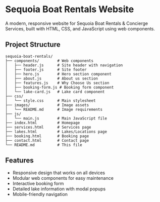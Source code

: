 # Sequoia Boat Rentals Website

A modern, responsive website for Sequoia Boat Rentals & Concierge Services, built with HTML, CSS, and JavaScript using web components.

## Project Structure

```
sequoia-boat-rentals/
├── components/        # Web components
│   ├── header.js      # Site header with navigation
│   ├── footer.js      # Site footer
│   ├── hero.js        # Hero section component
│   ├── about.js       # About us section
│   ├── features.js    # Why Choose Us section
│   ├── booking-form.js # Booking form component
│   └── lake-card.js   # Lake card component
├── css/
│   └── style.css      # Main stylesheet
├── images/            # Image assets
│   └── README.md      # Image requirements
├── js/
│   └── main.js        # Main JavaScript file
├── index.html         # Homepage
├── services.html      # Services page
├── lakes.html         # Lakes/Locations page
├── booking.html       # Booking page
├── contact.html       # Contact page
└── README.md          # This file
```

## Features

- Responsive design that works on all devices
- Modular web components for easy maintenance
- Interactive booking form
- Detailed lake information with modal popups
- Mobile-friendly navigation

